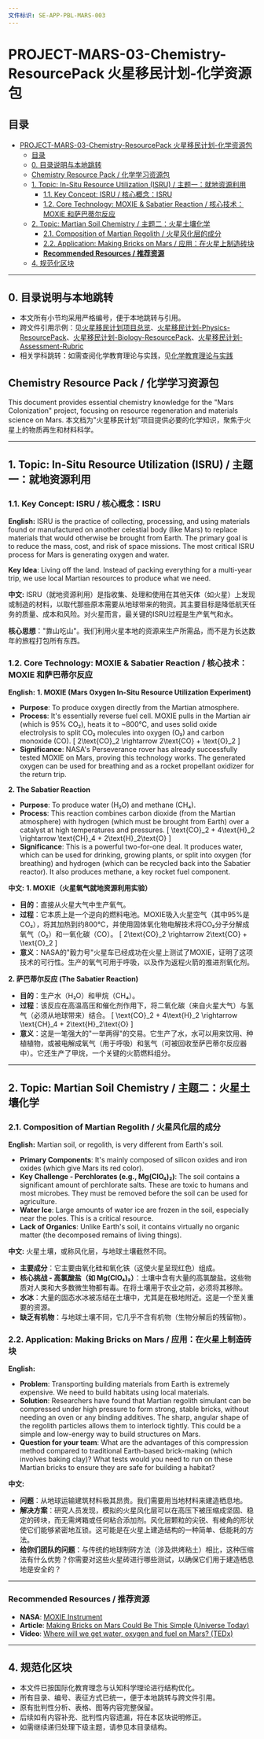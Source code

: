 ```yaml
---
文件标识: SE-APP-PBL-MARS-003
---
```


# PROJECT-MARS-03-Chemistry-ResourcePack 火星移民计划-化学资源包

## 目录

- [PROJECT-MARS-03-Chemistry-ResourcePack 火星移民计划-化学资源包](#project-mars-03-chemistry-resourcepack-火星移民计划-化学资源包)
  - [目录](#目录)
  - [0. 目录说明与本地跳转](#0-目录说明与本地跳转)
  - [Chemistry Resource Pack / 化学学习资源包](#chemistry-resource-pack--化学学习资源包)
  - [1. Topic: In-Situ Resource Utilization (ISRU) / 主题一：就地资源利用](#1-topic-in-situ-resource-utilization-isru--主题一就地资源利用)
    - [1.1. Key Concept: ISRU / 核心概念：ISRU](#11-key-concept-isru--核心概念isru)
    - [1.2. Core Technology: MOXIE \& Sabatier Reaction / 核心技术：MOXIE 和萨巴蒂尔反应](#12-core-technology-moxie--sabatier-reaction--核心技术moxie-和萨巴蒂尔反应)
  - [2. Topic: Martian Soil Chemistry / 主题二：火星土壤化学](#2-topic-martian-soil-chemistry--主题二火星土壤化学)
    - [2.1. Composition of Martian Regolith / 火星风化层的成分](#21-composition-of-martian-regolith--火星风化层的成分)
    - [2.2. Application: Making Bricks on Mars / 应用：在火星上制造砖块](#22-application-making-bricks-on-mars--应用在火星上制造砖块)
    - [**Recommended Resources / 推荐资源**](#recommended-resources--推荐资源)
  - [4. 规范化区块](#4-规范化区块)

---

## 0. 目录说明与本地跳转

- 本文所有小节均采用严格编号，便于本地跳转与引用。
- 跨文件引用示例：见[火星移民计划项目总览](./PROJECT-MARS-00-Overview.md)、[火星移民计划-Physics-ResourcePack](./PROJECT-MARS-01-Physics-ResourcePack.md)、[火星移民计划-Biology-ResourcePack](./PROJECT-MARS-02-Biology-ResourcePack.md)、[火星移民计划-Assessment-Rubric](./PROJECT-MARS-04-Assessment-Rubric.md)
- 相关学科跳转：如需查阅化学教育理论与实践，见[化学教育理论与实践](../../02-核心学科理论/06-化学教育理论与实践/01-化学教育理论与实践.md)

## Chemistry Resource Pack / 化学学习资源包

This document provides essential chemistry knowledge for the "Mars Colonization" project, focusing on resource regeneration and materials science on Mars.
本文档为"火星移民计划"项目提供必要的化学知识，聚焦于火星上的物质再生和材料科学。

---

## 1. Topic: In-Situ Resource Utilization (ISRU) / 主题一：就地资源利用

### 1.1. Key Concept: ISRU / 核心概念：ISRU

**English:**
ISRU is the practice of collecting, processing, and using materials found or manufactured on another celestial body (like Mars) to replace materials that would otherwise be brought from Earth. The primary goal is to reduce the mass, cost, and risk of space missions. The most critical ISRU process for Mars is generating oxygen and water.

**Key Idea**: Living off the land. Instead of packing everything for a multi-year trip, we use local Martian resources to produce what we need.

**中文:**
ISRU（就地资源利用）是指收集、处理和使用在其他天体（如火星）上发现或制造的材料，以取代那些原本需要从地球带来的物资。其主要目标是降低航天任务的质量、成本和风险。对火星而言，最关键的ISRU过程是生产氧气和水。

**核心思想**："靠山吃山"。我们利用火星本地的资源来生产所需品，而不是为长达数年的旅程打包所有东西。

### 1.2. Core Technology: MOXIE & Sabatier Reaction / 核心技术：MOXIE 和萨巴蒂尔反应

**English:**
**1. MOXIE (Mars Oxygen In-Situ Resource Utilization Experiment)**

- **Purpose**: To produce oxygen directly from the Martian atmosphere.
- **Process**: It's essentially reverse fuel cell. MOXIE pulls in the Martian air (which is 95% CO₂), heats it to ~800°C, and uses solid oxide electrolysis to split CO₂ molecules into oxygen (O₂) and carbon monoxide (CO).
    \[ 2\text{CO}_2 \rightarrow 2\text{CO} + \text{O}_2 \]
- **Significance**: NASA's Perseverance rover has already successfully tested MOXIE on Mars, proving this technology works. The generated oxygen can be used for breathing and as a rocket propellant oxidizer for the return trip.

**2. The Sabatier Reaction**

- **Purpose**: To produce water (H₂O) and methane (CH₄).
- **Process**: This reaction combines carbon dioxide (from the Martian atmosphere) with hydrogen (which must be brought from Earth) over a catalyst at high temperatures and pressures.
    \[ \text{CO}_2 + 4\text{H}_2 \rightarrow \text{CH}_4 + 2\text{H}_2\text{O} \]
- **Significance**: This is a powerful two-for-one deal. It produces water, which can be used for drinking, growing plants, or split into oxygen (for breathing) and hydrogen (which can be recycled back into the Sabatier reactor). It also produces methane, a key rocket fuel component.

**中文:**
**1. MOXIE（火星氧气就地资源利用实验）**

- **目的**：直接从火星大气中生产氧气。
- **过程**：它本质上是一个逆向的燃料电池。MOXIE吸入火星空气（其中95%是CO₂），将其加热到约800°C，并使用固体氧化物电解技术将CO₂分子分解成氧气（O₂）和一氧化碳（CO）。
    \[ 2\text{CO}_2 \rightarrow 2\text{CO} + \text{O}_2 \]
- **意义**：NASA的"毅力号"火星车已经成功在火星上测试了MOXIE，证明了这项技术的可行性。生产的氧气可用于呼吸，以及作为返程火箭的推进剂氧化剂。

**2. 萨巴蒂尔反应 (The Sabatier Reaction)**

- **目的**：生产水（H₂O）和甲烷（CH₄）。
- **过程**：该反应在高温高压和催化剂作用下，将二氧化碳（来自火星大气）与氢气（必须从地球带来）结合。
    \[ \text{CO}_2 + 4\text{H}_2 \rightarrow \text{CH}_4 + 2\text{H}_2\text{O} \]
- **意义**：这是一笔强大的"一举两得"的交易。它生产了水，水可以用来饮用、种植植物，或被电解成氧气（用于呼吸）和氢气（可被回收至萨巴蒂尔反应器中）。它还生产了甲烷，一个关键的火箭燃料组分。

---

## 2. Topic: Martian Soil Chemistry / 主题二：火星土壤化学

### 2.1. Composition of Martian Regolith / 火星风化层的成分

**English:**
Martian soil, or regolith, is very different from Earth's soil.

- **Primary Components**: It's mainly composed of silicon oxides and iron oxides (which give Mars its red color).
- **Key Challenge - Perchlorates (e.g., Mg(ClO₄)₂)**: The soil contains a significant amount of perchlorate salts. These are toxic to humans and most microbes. They must be removed before the soil can be used for agriculture.
- **Water Ice**: Large amounts of water ice are frozen in the soil, especially near the poles. This is a critical resource.
- **Lack of Organics**: Unlike Earth's soil, it contains virtually no organic matter (the decomposed remains of living things).

**中文:**
火星土壤，或称风化层，与地球土壤截然不同。

- **主要成分**：它主要由氧化硅和氧化铁（这使火星呈现红色）组成。
- **核心挑战 - 高氯酸盐（如 Mg(ClO₄)₂）**：土壤中含有大量的高氯酸盐。这些物质对人类和大多数微生物都有毒。在将土壤用于农业之前，必须将其移除。
- **水冰**：大量的固态水冰被冻结在土壤中，尤其是在极地附近。这是一个至关重要的资源。
- **缺乏有机物**：与地球土壤不同，它几乎不含有机物（生物分解后的残留物）。

### 2.2. Application: Making Bricks on Mars / 应用：在火星上制造砖块

**English:**

- **Problem**: Transporting building materials from Earth is extremely expensive. We need to build habitats using local materials.
- **Solution**: Researchers have found that Martian regolith simulant can be compressed under high pressure to form strong, stable bricks, without needing an oven or any binding additives. The sharp, angular shape of the regolith particles allows them to interlock tightly. This could be a simple and low-energy way to build structures on Mars.
- **Question for your team**: What are the advantages of this compression method compared to traditional Earth-based brick-making (which involves baking clay)? What tests would you need to run on these Martian bricks to ensure they are safe for building a habitat?

**中文:**

- **问题**：从地球运输建筑材料极其昂贵。我们需要用当地材料来建造栖息地。
- **解决方案**：研究人员发现，模拟的火星风化层可以在高压下被压缩成坚固、稳定的砖块，而无需烤箱或任何粘合添加剂。风化层颗粒的尖锐、有棱角的形状使它们能够紧密地互锁。这可能是在火星上建造结构的一种简单、低能耗的方法。
- **给你们团队的问题**：与传统的地球制砖方法（涉及烘烤粘土）相比，这种压缩法有什么优势？你需要对这些火星砖进行哪些测试，以确保它们用于建造栖息地是安全的？

---

### **Recommended Resources / 推荐资源**

- **NASA**: [MOXIE Instrument](https://mars.nasa.gov/mars2020/spacecraft/instruments/moxie/)
- **Article**: [Making Bricks on Mars Could Be This Simple (Universe Today)](https://www.universetoday.com/133744/making-bricks-mars-simple/)
- **Video**: [Where will we get water, oxygen and fuel on Mars? (TEDx)](https://www.youtube.com/watch?v=s-9G8a8i7iY)

---

## 4. 规范化区块

- 本文件已按国际化教育理念与认知科学理论进行结构优化。
- 所有目录、编号、表征方式已统一，便于本地跳转与跨文件引用。
- 原有批判性分析、表格、图等内容完整保留。
- 后续如有内容补充、批判性内容遗漏，将在本区块说明修正。
- 如需继续递归处理下级主题，请参见本目录结构。
